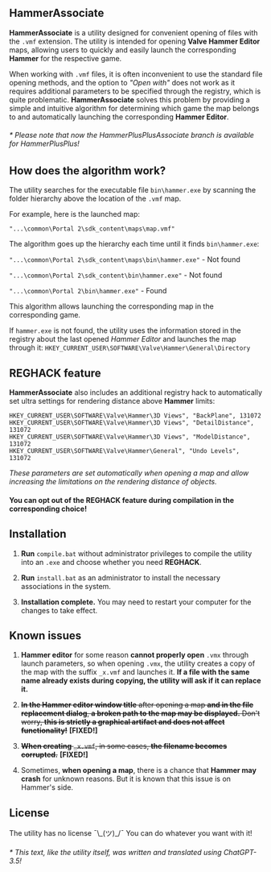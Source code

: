 ## HammerAssociate

**HammerAssociate** is a utility designed for convenient opening of files with the `.vmf` extension. The utility is intended for opening **Valve Hammer Editor** maps, allowing users to quickly and easily launch the corresponding **Hammer** for the respective game.

When working with `.vmf` files, it is often inconvenient to use the standard file opening methods, and the option to *"Open with"* does not work as it requires additional parameters to be specified through the registry, which is quite problematic. **HammerAssociate** solves this problem by providing a simple and intuitive algorithm for determining which game the map belongs to and automatically launching the corresponding **Hammer Editor**.

###### * Please note that now the HammerPlusPlusAssociate branch is available for HammerPlusPlus!

## How does the algorithm work?

The utility searches for the executable file `bin\hammer.exe` by scanning the folder hierarchy above the location of the `.vmf` map.

For example, here is the launched map:

`"...\common\Portal 2\sdk_content\maps\map.vmf"`

The algorithm goes up the hierarchy each time until it finds `bin\hammer.exe`:

`"...\common\Portal 2\sdk_content\maps\bin\hammer.exe"` - Not found

`"...\common\Portal 2\sdk_content\bin\hammer.exe"` - Not found

`"...\common\Portal 2\bin\hammer.exe"` - Found

This algorithm allows launching the corresponding map in the corresponding game.

If `hammer.exe` is not found, the utility uses the information stored in the registry about the last opened *Hammer Editor* and launches the map through it:
`HKEY_CURRENT_USER\SOFTWARE\Valve\Hammer\General\Directory`

## REGHACK feature

**HammerAssociate** also includes an additional registry hack to automatically set ultra settings for rendering distance above **Hammer** limits:

```
HKEY_CURRENT_USER\SOFTWARE\Valve\Hammer\3D Views", "BackPlane", 131072
HKEY_CURRENT_USER\SOFTWARE\Valve\Hammer\3D Views", "DetailDistance", 131072
HKEY_CURRENT_USER\SOFTWARE\Valve\Hammer\3D Views", "ModelDistance", 131072
HKEY_CURRENT_USER\SOFTWARE\Valve\Hammer\General", "Undo Levels", 131072
```

*These parameters are set automatically when opening a map and allow increasing the limitations on the rendering distance of objects.*

#### You can opt out of the REGHACK feature during compilation in the corresponding choice!

## Installation

1. **Run** `compile.bat` without administrator privileges to compile the utility into an `.exe` and choose whether you need **REGHACK**.

2. **Run** `install.bat` as an administrator to install the necessary associations in the system.

3. **Installation complete.** You may need to restart your computer for the changes to take effect.

## Known issues

1. **Hammer editor** for some reason **cannot properly open** `.vmx` through launch parameters, so when opening `.vmx`, the utility creates a copy of the map with the suffix `_x.vmf` and launches it. **If a file with the same name already exists during copying, the utility will ask if it can replace it.**

2. ~~**In the Hammer editor window title** after opening a map **and in the file replacement dialog**, **a broken path to the map may be displayed.** Don't worry, **this is strictly a graphical artifact and does not affect functionality!**~~ **[FIXED!]**

3. ~~**When creating** `_x.vmf`, in some cases, **the filename becomes corrupted.**~~ **[FIXED!]**

4. Sometimes, **when opening a map**, there is a chance that **Hammer may crash** for unknown reasons. But it is known that this issue is on Hammer's side.

## License

The utility has no license ¯\\\_(ツ)_/¯ You can do whatever you want with it!

###### * This text, like the utility itself, was written and translated using ChatGPT-3.5!
